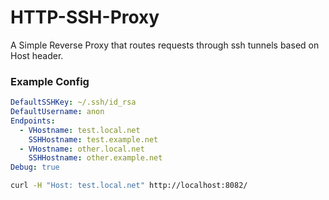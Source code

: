 HTTP-SSH-Proxy
==============

A Simple Reverse Proxy that routes requests through ssh tunnels based on Host header.



### Example Config
```yml
DefaultSSHKey: ~/.ssh/id_rsa
DefaultUsername: anon
Endpoints:
  - VHostname: test.local.net
    SSHHostname: test.example.net
  - VHostname: other.local.net
    SSHHostname: other.example.net
Debug: true
```
```bash
curl -H "Host: test.local.net" http://localhost:8082/
```